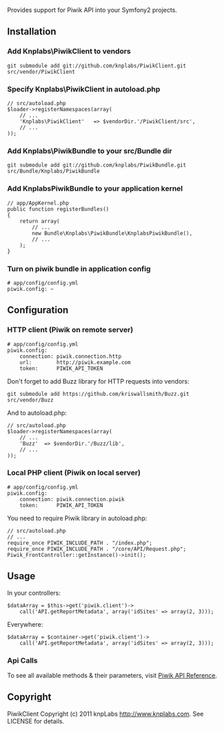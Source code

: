 Provides support for Piwik API into your Symfony2 projects.

## Installation

### Add Knplabs\PiwikClient to vendors

    git submodule add git://github.com/knplabs/PiwikClient.git src/vendor/PiwikClient

### Specify Knplabs\PiwikClient in autoload.php

    // src/autoload.php
    $loader->registerNamespaces(array(
        // ...
        'Knplabs\PiwikClient'   => $vendorDir.'/PiwikClient/src',
        // ...
    ));

### Add Knplabs\PiwikBundle to your src/Bundle dir

    git submodule add git://github.com/knplabs/PiwikBundle.git src/Bundle/Knplabs/PiwikBundle

### Add KnplabsPiwikBundle to your application kernel

    // app/AppKernel.php
    public function registerBundles()
    {
        return array(
            // ...
            new Bundle\Knplabs\PiwikBundle\KnplabsPiwikBundle(),
            // ...
        );
    }

### Turn on piwik bundle in application config

    # app/config/config.yml
    piwik.config: ~

## Configuration

### HTTP client (Piwik on remote server)

    # app/config/config.yml
    piwik.config:
        connection: piwik.connection.http
        url:        http://piwik.example.com
        token:      PIWIK_API_TOKEN

Don't forget to add Buzz library for HTTP requests into vendors:

    git submodule add https://github.com/kriswallsmith/Buzz.git src/vendor/Buzz

And to autoload.php:

    // src/autoload.php
    $loader->registerNamespaces(array(
        // ...
        'Buzz'  => $vendorDir.'/Buzz/lib',
        // ...
    ));

### Local PHP client (Piwik on local server)

    # app/config/config.yml
    piwik.config:
        connection: piwik.connection.piwik
        token:      PIWIK_API_TOKEN

You need to require Piwik library in autoload.php:

    // src/autoload.php
    // ...
    require_once PIWIK_INCLUDE_PATH . "/index.php";
    require_once PIWIK_INCLUDE_PATH . "/core/API/Request.php";
    Piwik_FrontController::getInstance()->init();

## Usage

In your controllers:

    $dataArray = $this->get('piwik.client')->
        call('API.getReportMetadata', array('idSites' => array(2, 3)));

Everywhere:

    $dataArray = $container->get('piwik.client')->
        call('API.getReportMetadata', array('idSites' => array(2, 3)));

### Api Calls

To see all available methods & their parameters, visit [Piwik API Reference](http://dev.piwik.org/trac/wiki/API/Reference).

## Copyright

PiwikClient Copyright (c) 2011 knpLabs <http://www.knplabs.com>. See LICENSE for details.

